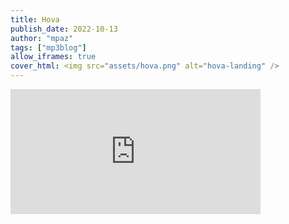 ```yaml
---
title: Hova
publish_date: 2022-10-13
author: "mpaz"
tags: ["mp3blog"]
allow_iframes: true
cover_html: <img src="assets/hova.png" alt="hova-landing" />
---
```


<iframe src='https://wfmu.org/archiveplayer/?show=6772&archive=109104' style='border:0; width:400px; height:200px;'></iframe>


